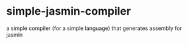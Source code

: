 # simple-jasmin-compiler
a simple compiler (for a simple language) that generates assembly for jasmin

